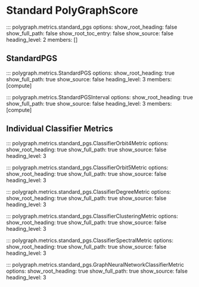 # Standard PolyGraphScore

::: polygraph.metrics.standard_pgs
    options:
        show_root_heading: false
        show_full_path: false
        show_root_toc_entry: false
        show_source: false
        heading_level: 2
        members: []


## StandardPGS

::: polygraph.metrics.StandardPGS
    options:
        show_root_heading: true
        show_full_path: true
        show_source: false
        heading_level: 3
        members: [compute]

::: polygraph.metrics.StandardPGSInterval
    options:
        show_root_heading: true
        show_full_path: true
        show_source: false
        heading_level: 3
        members: [compute]


## Individual Classifier Metrics

::: polygraph.metrics.standard_pgs.ClassifierOrbit4Metric
    options:
        show_root_heading: true
        show_full_path: true
        show_source: false
        heading_level: 3

::: polygraph.metrics.standard_pgs.ClassifierOrbit5Metric
    options:
        show_root_heading: true
        show_full_path: true
        show_source: false
        heading_level: 3

::: polygraph.metrics.standard_pgs.ClassifierDegreeMetric
    options:
        show_root_heading: true
        show_full_path: true
        show_source: false
        heading_level: 3

::: polygraph.metrics.standard_pgs.ClassifierClusteringMetric
    options:
        show_root_heading: true
        show_full_path: true
        show_source: false
        heading_level: 3

::: polygraph.metrics.standard_pgs.ClassifierSpectralMetric
    options:
        show_root_heading: true
        show_full_path: true
        show_source: false
        heading_level: 3

::: polygraph.metrics.standard_pgs.GraphNeuralNetworkClassifierMetric
    options:
        show_root_heading: true
        show_full_path: true
        show_source: false
        heading_level: 3
